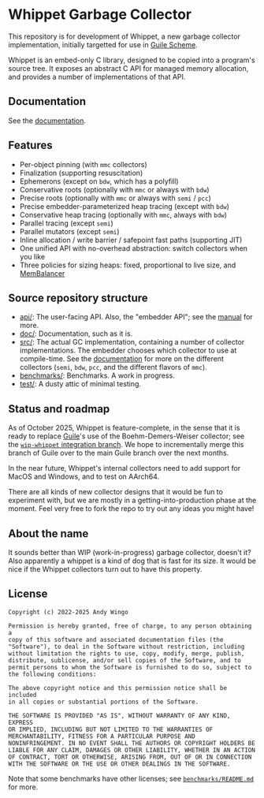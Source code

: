 # Whippet Garbage Collector

This repository is for development of Whippet, a new garbage collector
implementation, initially targetted for use in [Guile
Scheme](https://gnu.org/s/guile).

Whippet is an embed-only C library, designed to be copied into a
program's source tree.  It exposes an abstract C API for managed memory
allocation, and provides a number of implementations of that API.

## Documentation

See the [documentation](./doc/README.md).

## Features

 - Per-object pinning (with `mmc` collectors)
 - Finalization (supporting resuscitation)
 - Ephemerons (except on `bdw`, which has a polyfill)
 - Conservative roots (optionally with `mmc` or always with `bdw`)
 - Precise roots (optionally with `mmc` or always with `semi` / `pcc`)
 - Precise embedder-parameterized heap tracing (except with `bdw`)
 - Conservative heap tracing (optionally with `mmc`, always with `bdw`)
 - Parallel tracing (except `semi`)
 - Parallel mutators (except `semi`)
 - Inline allocation / write barrier / safepoint fast paths (supporting JIT)
 - One unified API with no-overhead abstraction: switch collectors when
   you like
 - Three policies for sizing heaps: fixed, proportional to live size, and
   [MemBalancer](http://marisa.moe/balancer.html)

## Source repository structure

 * [api/](./api/): The user-facing API.  Also, the "embedder API"; see
   the [manual](./doc/manual.md) for more.
 * [doc/](./doc/): Documentation, such as it is.
 * [src/](./src/): The actual GC implementation, containing a number of
   collector implementations.  The embedder chooses which collector to
   use at compile-time.  See the [documentation](./doc/collectors.md)
   for more on the different collectors (`semi`, `bdw`, `pcc`, and the
   different flavors of `mmc`).
 * [benchmarks/](./benchmarks/): Benchmarks.  A work in progress.
 * [test/](./test/): A dusty attic of minimal testing.

## Status and roadmap

As of October 2025, Whippet is feature-complete, in the sense that it is
ready to replace [Guile](https://gnu.org/s/guile)'s use of the
Boehm-Demers-Weiser collector; see the [`wip-whippet` integration
branch](https://cgit.git.savannah.gnu.org/cgit/guile.git/tree/?h=wip-whippet).
We hope to incrementally merge this branch of Guile over to the main
Guile branch over the next months.

In the near future, Whippet's internal collectors need to add support
for MacOS and Windows, and to test on AArch64.

There are all kinds of new collector designs that it would be fun to
experiment with, but we are mostly in a getting-into-production phase at
the moment.  Feel very free to fork the repo to try out any ideas you
might have!

## About the name

It sounds better than WIP (work-in-progress) garbage collector, doesn't
it?  Also apparently a whippet is a kind of dog that is fast for its
size.  It would be nice if the Whippet collectors turn out to have this
property.

## License

```
Copyright (c) 2022-2025 Andy Wingo

Permission is hereby granted, free of charge, to any person obtaining a
copy of this software and associated documentation files (the
"Software"), to deal in the Software without restriction, including
without limitation the rights to use, copy, modify, merge, publish,
distribute, sublicense, and/or sell copies of the Software, and to
permit persons to whom the Software is furnished to do so, subject to
the following conditions:

The above copyright notice and this permission notice shall be included
in all copies or substantial portions of the Software.

THE SOFTWARE IS PROVIDED "AS IS", WITHOUT WARRANTY OF ANY KIND, EXPRESS
OR IMPLIED, INCLUDING BUT NOT LIMITED TO THE WARRANTIES OF
MERCHANTABILITY, FITNESS FOR A PARTICULAR PURPOSE AND
NONINFRINGEMENT. IN NO EVENT SHALL THE AUTHORS OR COPYRIGHT HOLDERS BE
LIABLE FOR ANY CLAIM, DAMAGES OR OTHER LIABILITY, WHETHER IN AN ACTION
OF CONTRACT, TORT OR OTHERWISE, ARISING FROM, OUT OF OR IN CONNECTION
WITH THE SOFTWARE OR THE USE OR OTHER DEALINGS IN THE SOFTWARE.
```

Note that some benchmarks have other licenses; see
[`benchmarks/README.md`](./benchmarks/README.md) for more.
